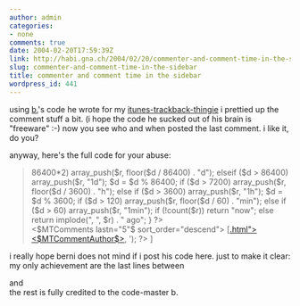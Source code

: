 ```yaml
---
author: admin
categories:
- none
comments: true
date: 2004-02-20T17:59:39Z
link: http://habi.gna.ch/2004/02/20/commenter-and-comment-time-in-the-sidebar/
slug: commenter-and-comment-time-in-the-sidebar
title: commenter and comment time in the sidebar
wordpress_id: 441
---
```


using [b.](http://www.bernhardseefeld.ch/)'s code he wrote for my [itunes-trackback-thingie](http://habi.gna.ch/blog/archives/000129.html) i prettied up the comment stuff a bit. (i hope the code he sucked out of his brain is "freeware" :-)
now you see who and when posted the last comment.
i like it, do you?

anyway, here's the full code for your abuse:


<blockquote><?php
function datediff2($datestr)
{
  $r = array();
  $d = time() - strtotime($datestr);
  if ($d > 86400*2)
    array_push($r, floor($d / 86400) . "d");
  elseif ($d > 86400)
    array_push($r, "1d");
  $d = $d % 86400;
  if ($d > 7200)
    array_push($r, floor($d / 3600) . "h");
  else if ($d > 3600)
    array_push($r, "1h");
  $d = $d % 3600;
  if ($d > 120)
    array_push($r, floor($d / 60) . "min");
  else if ($d > 60)
    array_push($r, "1min");
  if (!count($r))
    return "now";
  else
    return implode(", ", $r) . " ago";
}
?>

<div class="side">
<$MTComments lastn="5"$ sort_order="descend">
[<a href="<$MTBlogArchiveURL$><$MTCommentEntryID pad="1"$>.html"><$MTCommentAuthor$></a>, <? echo datediff2('<$MTCommentDate format="%Y-%m-%d %H:%M:%S"$>'); ?>
]<br />
</MTComments>
</div></blockquote>



i really hope berni does not mind if i post his code here.
just to make it clear: my only achievement are the last lines between <div class="side"> and </div> the rest is fully credited to the code-master b.
